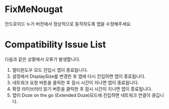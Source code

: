 # FixMeNougat
안드로이드 누가 버전에서 정상적으로 동작하도록 앱을 수정해주세요.

# Compatibility Issue List
다음과 같은 상황에서 오류가 발생합니다.

1. 멀티윈도우 모드 진입시 앱이 종료됩니다.
2. 설정에서 DisplaySize를 변경한 후 앱에 다시 진입하면 앱이 종료됩니다.
3. 네트워크 요청 버튼을 클릭한 후 잠시 시간이 지나면 앱이 종료됩니다.
4. 확장 라이브러리 읽기 버튼을 클릭한 후 잠시 시간이 지나면 앱이 종료됩니다.
5. 앱이 Doze on the go (Extended Doze)모드에 진입하면 네트워크 연결이 끊깁니다.
